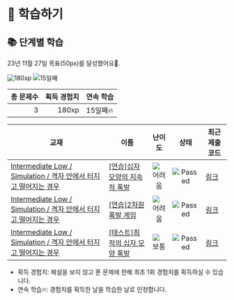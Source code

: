 # 📖 학습하기

## 📚 단계별 학습
23년 11월 27일 목표(50px)를 달성했어요🥳.

![180xp](https://img.shields.io/badge/EXP-180xp-%235cb85c.svg?for-the-badge)
![15일째](https://img.shields.io/badge/연속학습-15일째-%23E34F26.svg?for-the-badge)

|총 문제수|획득 경험치|연속 학습|
|---:|---:|---|
3|180xp|15일째🔥|

|교재|이름|난이도|상태|최근 제출 코드|
|---|---|:---:|:---:|---|
|[Intermediate Low / Simulation / 격자 안에서 터지고 떨어지는 경우](https://www.codetree.ai/missions?missionId=2)|[[연습]십자 모양의 지속적 폭발](https://www.codetree.ai/missions/2/problems/cross-shape-continuous-bomb)|![어려움][hard]|![Passed][passed]|[링크](https://github.com/PKafka0320/codetree-TILs/blob/main/231127/%EC%8B%AD%EC%9E%90%20%EB%AA%A8%EC%96%91%EC%9D%98%20%EC%A7%80%EC%86%8D%EC%A0%81%20%ED%8F%AD%EB%B0%9C/cross-shape-continuous-bomb.java)|
|[Intermediate Low / Simulation / 격자 안에서 터지고 떨어지는 경우](https://www.codetree.ai/missions?missionId=2)|[[연습]2차원 폭발 게임](https://www.codetree.ai/missions/2/problems/The-2D-bomb-game)|![어려움][hard]|![Passed][passed]|[링크](https://github.com/PKafka0320/codetree-TILs/blob/main/231127/2%EC%B0%A8%EC%9B%90%20%ED%8F%AD%EB%B0%9C%20%EA%B2%8C%EC%9E%84/The-2D-bomb-game.java)|
|[Intermediate Low / Simulation / 격자 안에서 터지고 떨어지는 경우](https://www.codetree.ai/missions?missionId=2)|[[테스트]최적의 십자 모양 폭발](https://www.codetree.ai/missions/2/problems/best-cross-shape-bomb)|![보통][medium]|![Passed][passed]|[링크](https://github.com/PKafka0320/codetree-TILs/blob/main/231127/%EC%B5%9C%EC%A0%81%EC%9D%98%20%EC%8B%AD%EC%9E%90%20%EB%AA%A8%EC%96%91%20%ED%8F%AD%EB%B0%9C/best-cross-shape-bomb.java)|


* 획득 경험치: 해설을 보지 않고 푼 문제에 한해 최초 1회 경험치를 획득하실 수 있습니다.
* 연속 학습:fire:: 경험치를 획득한 날을 학습한 날로 인정합니다.










[b5]: https://img.shields.io/badge/Bronze_5-%235D3E31.svg
[b4]: https://img.shields.io/badge/Bronze_4-%235D3E31.svg
[b3]: https://img.shields.io/badge/Bronze_3-%235D3E31.svg
[b2]: https://img.shields.io/badge/Bronze_2-%235D3E31.svg
[b1]: https://img.shields.io/badge/Bronze_1-%235D3E31.svg
[s5]: https://img.shields.io/badge/Silver_5-%23394960.svg
[s4]: https://img.shields.io/badge/Silver_4-%23394960.svg
[s3]: https://img.shields.io/badge/Silver_3-%23394960.svg
[s2]: https://img.shields.io/badge/Silver_2-%23394960.svg
[s1]: https://img.shields.io/badge/Silver_1-%23394960.svg
[g5]: https://img.shields.io/badge/Gold_5-%23FFC433.svg
[g4]: https://img.shields.io/badge/Gold_4-%23FFC433.svg
[g3]: https://img.shields.io/badge/Gold_3-%23FFC433.svg
[g2]: https://img.shields.io/badge/Gold_2-%23FFC433.svg
[g1]: https://img.shields.io/badge/Gold_1-%23FFC433.svg
[p5]: https://img.shields.io/badge/Platinum_5-%2376DDD8.svg
[p4]: https://img.shields.io/badge/Platinum_4-%2376DDD8.svg
[p3]: https://img.shields.io/badge/Platinum_3-%2376DDD8.svg
[p2]: https://img.shields.io/badge/Platinum_2-%2376DDD8.svg
[p1]: https://img.shields.io/badge/Platinum_1-%2376DDD8.svg
[passed]: https://img.shields.io/badge/Passed-%23009D27.svg
[failed]: https://img.shields.io/badge/Failed-%23D24D57.svg
[easy]: https://img.shields.io/badge/쉬움-%235cb85c.svg?for-the-badge
[medium]: https://img.shields.io/badge/보통-%23FFC433.svg?for-the-badge
[hard]: https://img.shields.io/badge/어려움-%23D24D57.svg?for-the-badge